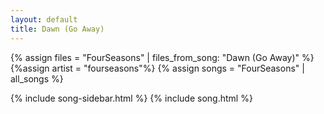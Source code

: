 ```yaml
---
layout: default
title: Dawn (Go Away)
---
```


{% assign files = "FourSeasons" | files_from_song: "Dawn (Go Away)" %}
{%assign artist = "fourseasons"%}
{% assign songs = "FourSeasons" | all_songs %}

{% include song-sidebar.html %}
{% include song.html %}
